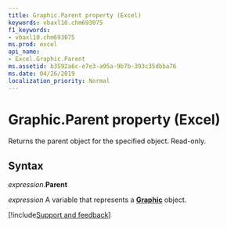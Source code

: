```yaml
---
title: Graphic.Parent property (Excel)
keywords: vbaxl10.chm693075
f1_keywords:
- vbaxl10.chm693075
ms.prod: excel
api_name:
- Excel.Graphic.Parent
ms.assetid: b3592a6c-e7e3-a95a-9b7b-393c35dbba76
ms.date: 04/26/2019
localization_priority: Normal
---
```



# Graphic.Parent property (Excel)

Returns the parent object for the specified object. Read-only.


## Syntax

_expression_.**Parent**

_expression_ A variable that represents a **[Graphic](Excel.Graphic.md)** object.




[!include[Support and feedback](~/includes/feedback-boilerplate.md)]